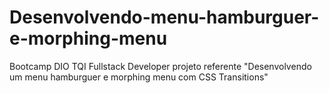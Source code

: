 # Desenvolvendo-menu-hamburguer-e-morphing-menu
Bootcamp DIO TQI Fullstack Developer projeto referente "Desenvolvendo um menu hamburguer e morphing menu com CSS Transitions"
